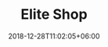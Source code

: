 ---
title: "Elite Shop"
date: 2018-12-28T11:02:05+06:00 
# type don't remove or customize
type : "docs"
---